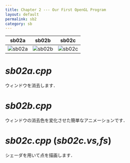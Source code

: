 ```yaml
---
title: Chapter 2 --- Our First OpenGL Program
layout: default
permalink: sb2
category: sb
---
```


 sb02a | sb02b | sb02c |
:-------:|:-------:|:-------:|
 ![sb02a]() | ![sb02b]() | ![sb02c]()

# *sb02a.cpp*

ウィンドウを消去します．

# *sb02b.cpp*

ウィンドウの消去色を変化させた簡単なアニメーションです．

# *sb02c.cpp* (*sb02c.vs,fs*)

シェーダを用いて点を描画します．
